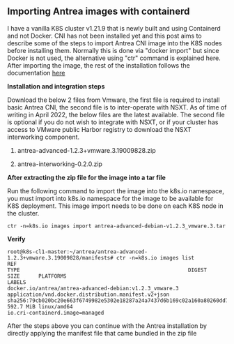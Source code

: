 ## Importing Antrea images with containerd

I have a vanilla K8S cluster v1.21.9 that is newly built and using Containerd and not Docker. CNI has not been installed yet and this post aims to describe some of the steps to import Antrea CNI image into the K8S nodes before installing them. Normally this is done via "docker import" but since Docker is not used, the alternative using "ctr" command is explained here. After importing the image, the rest of the installation follows the documentation [here](https://docs.vmware.com/en/VMware-NSX-T-Data-Center/3.2/administration/GUID-DFD8033B-22E2-4D7A-BD58-F68814ECDEB1.html)

**Installation and integration steps**

Download the below 2 files from Vmware, the first file is required to install basic Antrea CNI, the second file is to inter-operate with NSXT. As of time of writing in April 2022, the below files are the latest available. The second file is optional if you do not wish to integrate with NSXT, or if your cluster has access to VMware public Harbor registry to download the NSXT interworking component.


1. antrea-advanced-1.2.3+vmware.3.19009828.zip

2. antrea-interworking-0.2.0.zip



**After extracting the zip file for the image into a tar file**

Run the following command to import the image into the k8s.io namespace, you must import into k8s.io namespace for the image to be available for K8S deployment. This image import needs to be done on each K8S node in the cluster.

<pre><code>ctr -n=k8s.io images import antrea-advanced-debian-v1.2.3_vmware.3.tar
</code></pre>



**Verify** 

<pre><code>root@k8s-cl1-master:~/antrea/antrea-advanced-1.2.3+vmware.3.19009828/manifests# ctr -n=k8s.io images list
REF                                                                                                        TYPE                                                      DIGEST                                                                  SIZE      PLATFORMS                                                                    LABELS                        
docker.io/antrea/antrea-advanced-debian:v1.2.3_vmware.3                                                    application/vnd.docker.distribution.manifest.v2+json      sha256:79cb020bc20e663f6749982e5302e18287a24a7437d6b169c02a160a80260dd7 592.7 MiB linux/amd64                                                                  io.cri-containerd.image=managed
</code></pre>


After the steps above you can continue with the Antrea installation by directly applying the manifest file that came bundled in the zip file
